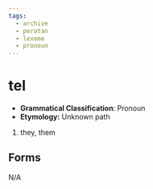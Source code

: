 ```yaml
---
tags:
  - archive
  - peratan
  - lexeme
  - pronoun
---
```

# tel

- **Grammatical Classification**: Pronoun
- **Etymology:** Unknown path

1. they, them

## Forms
N/A